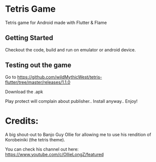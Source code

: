 # Tetris Game

Tetris game for Android made with Flutter & Flame

## Getting Started

Checkout the code, build and run on emulator or android device.

## Testing out the game

Go to https://github.com/wildMythicWest/tetris-flutter/tree/master/releases/1.1.0

Download the .apk

Play protect will complain about publisher.. Install anyway.. Enjoy!


# Credits:

A big shout-out to Banjo Guy Ollie for allowing me to use his rendition of Korobeiniki (the tetris theme).

You can check his channel out here: https://www.youtube.com/c/OllieLongZ/featured
